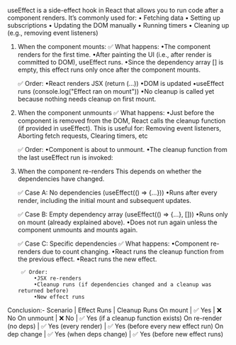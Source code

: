 useEffect is a side-effect hook in React that allows you to run code after a component renders. It’s commonly used for:
• Fetching data
• Setting up subscriptions
• Updating the DOM manually
• Running timers
• Cleaning up (e.g., removing event listeners)


1. When the component mounts:
    ✅ What happens:
        •The component renders for the first time.
        •After painting the UI (i.e., after render is committed to DOM), useEffect runs.
        •Since the dependency array [] is empty, this effect runs only once after the component mounts.

    ✅ Order:
        •React renders JSX (return (...))
        •DOM is updated
        •useEffect runs (console.log("Effect ran on mount"))
        •No cleanup is called yet because nothing needs cleanup on first mount.

2. When the component unmounts
    ✅ What happens:
        •Just before the component is removed from the DOM, React calls the cleanup function (if provided in useEffect). This is useful for: Removing event listeners, Aborting fetch requests, Clearing timers, etc

    ✅ Order:
        •Component is about to unmount.
        •The cleanup function from the last useEffect run is invoked:


3. When the component re-renders
This depends on whether the dependencies have changed.

    ✅ Case A: No dependencies (useEffect(() => {...}))
        •Runs after every render, including the initial mount and subsequent updates.

    ✅ Case B: Empty dependency array (useEffect(() => {...}, []))
        •Runs only on mount (already explained above).
        •Does not run again unless the component unmounts and mounts again.

    ✅ Case C: Specific dependencies
        ✅ What happens:
            •Component re-renders due to count changing.
            •React runs the cleanup function from the previous effect.
            •React runs the new effect.

        ✅ Order:
            •JSX re-renders
            •Cleanup runs (if dependencies changed and a cleanup was returned before)
            •New effect runs


Conclusion:-
Scenario               | Effect Runs               | Cleanup Runs
On mount               | ✅ Yes                    | ❌ No
On unmount             | ❌ No                     | ✅ Yes (if a cleanup function exists)
On re-render (no deps) | ✅ Yes (every render)     | ✅ Yes (before every new effect run)
On dep change          | ✅ Yes (when deps change) | ✅ Yes (before new effect runs)